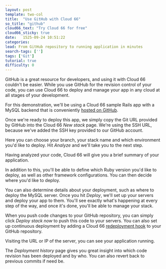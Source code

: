 ```yaml
---
layout: post
template: two-col
title:  "Use GitHub with Cloud 66"
so_title: "github"
cloud66_text: "Try Cloud 66 for free"
cloud66_sticky: true
date:   1525-09-24 10:51:22
categories: 
lead: From GitHub repository to running application in minutes
search-tags: ['']
tags: ['Git']
tutorial: true
difficulty: 0
---
```


GitHub is a great resource for developers, and using it with Cloud 66 couldn't be easier. While you use GitHub for the revision control of your code,
you can use Cloud 66 to deploy and manage your app in any cloud at all stages of your development.

For this demonstration, we'll be using a Cloud 66 sample Rails app with a MySQL backend that is conveniently [hosted on GitHub](https://github.com/cloud66-samples/rails-mysql).

Once we're ready to deploy this app, we simply copy the Git URL provided by GitHub into the Cloud 66 _New stack_ page. We're using the SSH URL, because we've added the SSH key provided to our GitHub account.

Here you can choose your branch, your stack name and which environment you'd like to deploy. Hit _Analyze_ and we'll take you to the next step.

Having analyzed your code, Cloud 66 will give you a brief summary of your application.

In addition to this, you'll be able to define which Ruby version you'd like to deploy, as well as other framework configurations. You can then decide where you'd like to deploy.

You can also determine details about your deployment, such as where to deploy the MySQL server. Once you hit _Deploy_, we'll set up your servers and deploy your app to them. You'll see exactly what's happening at every step of the way, and once it's done, you'll be able to manage your stack.

When you push code changes to your GitHub repository, you can simply click _Deploy stack now_ to push this code to your servers. You can also set up continuous deployment by adding a Cloud 66 [redeployment hook](http://help.cloud66.com/deployment/redeployment-hooks) to your GitHub repository.

Visiting the URL or IP of the server, you can see your application running.

The <i>Deployment history</i> page gives you great insight into which code revision has been deployed and by who. You can also revert back to previous commits if need be.